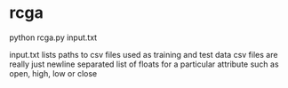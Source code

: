 rcga
====

python rcga.py input.txt

input.txt lists paths to csv files used as training and test data
csv files are really just newline separated list of floats for a particular
attribute such as open, high, low or close
